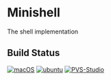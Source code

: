 # Minishell
The shell implementation

## Build Status
[![macOS](https://github.com/reysand/minishell/workflows/macOS/badge.svg)](https://github.com/reysand/minishell/actions?query=workflow%3AmacOS)
[![ubuntu](https://github.com/reysand/minishell/workflows/ubuntu/badge.svg)](https://github.com/reysand/minishell/actions?query=workflow%3Aubuntu)
[![PVS-Studio](https://github.com/reysand/minishell/workflows/PVS-Studio/badge.svg)](https://github.com/reysand/minishell/actions?query=workflow%3APVS-Studio)
